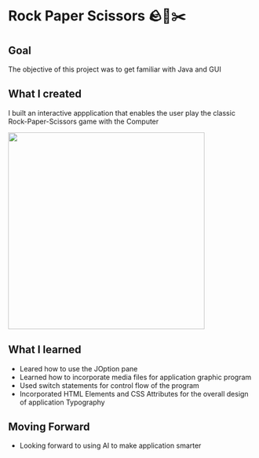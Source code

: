 
# Rock Paper Scissors 🪨📝✂️  

## Goal

The objective of this project was to get familiar with Java and GUI
## What I created

I built an interactive appplication that enables the user play the classic Rock-Paper-Scissors game with the Computer


<img src="https://imgur.com/a/f3ZcJjs.gif" width="400px">

## What I learned

- Leared how to use the JOption pane
- Learned how to incorporate media files for application graphic program
- Used switch statements for control flow of the program
- Incorporated HTML Elements and CSS Attributes for the overall design of application Typography



## Moving Forward
- Looking forward to using AI to make application smarter

